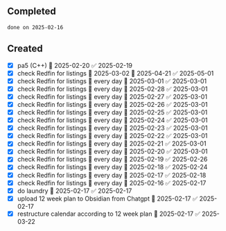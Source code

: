 
## Completed

```tasks
done on 2025-02-16
```

## Created
- [x] pa5 (C++) 📅 2025-02-20 ✅ 2025-02-19
- [x] check Redfin for listings 🛫 2025-03-02 📅 2025-04-21 ✅ 2025-05-01
- [x] check Redfin for listings 🔁 every day 🛫 2025-03-01 ✅ 2025-03-01
- [x] check Redfin for listings 🔁 every day 🛫 2025-02-28 ✅ 2025-03-01
- [x] check Redfin for listings 🔁 every day 🛫 2025-02-27 ✅ 2025-03-01
- [x] check Redfin for listings 🔁 every day 🛫 2025-02-26 ✅ 2025-03-01
- [x] check Redfin for listings 🔁 every day 🛫 2025-02-25 ✅ 2025-03-01
- [x] check Redfin for listings 🔁 every day 🛫 2025-02-24 ✅ 2025-03-01
- [x] check Redfin for listings 🔁 every day 🛫 2025-02-23 ✅ 2025-03-01
- [x] check Redfin for listings 🔁 every day 🛫 2025-02-22 ✅ 2025-03-01
- [x] check Redfin for listings 🔁 every day 🛫 2025-02-21 ✅ 2025-03-01
- [x] check Redfin for listings 🔁 every day 🛫 2025-02-20 ✅ 2025-03-01
- [x] check Redfin for listings 🔁 every day 🛫 2025-02-19 ✅ 2025-02-26
- [x] check Redfin for listings 🔁 every day 🛫 2025-02-18 ✅ 2025-02-24
- [x] check Redfin for listings 🔁 every day 🛫 2025-02-17 ✅ 2025-02-18
- [x] check Redfin for listings 🔁 every day 🛫 2025-02-16 ✅ 2025-02-17
- [x] do laundry 📅 2025-02-17 ✅ 2025-02-17
- [x] upload 12 week plan to Obsidian from Chatgpt 📅 2025-02-17 ✅ 2025-02-17
- [x] restructure calendar according to 12 week plan 📅 2025-02-17 ✅ 2025-03-22